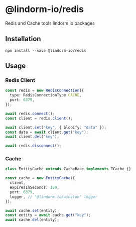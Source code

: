 # @lindorm-io/redis
Redis and Cache tools lindorm.io packages

## Installation
```shell script
npm install --save @lindorm-io/redis
```

## Usage

### Redis Client
```typescript
const redis = new RedisConnection({
  type: RedisConnectionType.CACHE,
  port: 6379,
});

await redis.connect();
const client = redis.client();

await client.set("key", { blobify: "data" });
const data = await client.get("key");
await client.del("key");

await redis.disconnect();
```

### Cache
```typescript
class EntityCache extends CacheBase implements ICache {}

const cache = new EntityCache({
  client,
  expiresInSeconds: 100,
  port: 6379,
  logger, // "@lindorm-io/winston" logger
});

await cache.set(entity);
const entity = await cache.get("key");
await cache.del(entity);
```
